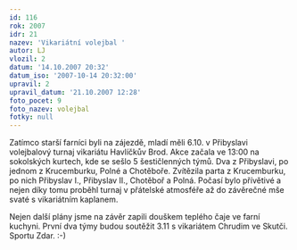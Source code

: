 ```yaml
---
id: 116
rok: 2007
idr: 21
nazev: 'Vikariátní volejbal '
autor: LJ
vlozil: 2
datum: '14.10.2007 20:32'
datum_iso: '2007-10-14 20:32:00'
upravil: 2
upravil_datum: '21.10.2007 12:28'
foto_pocet: 9
foto_nazev: volejbal
fotky: null
---
```

Zatímco starší farníci byli na zájezdě, mladí měli 6.10. v Přibyslavi volejbalový turnaj vikariátu Havlíčkův Brod. Akce začala ve 13:00 na sokolských kurtech, kde se sešlo 5 šestičlenných týmů. Dva z Přibyslavi, po jednom z Krucemburku, Polné a Chotěboře. Zvítězila parta z Krucemburku, po nich Přibyslav I., Přibyslav II., Chotěboř a Polná. Počasí bylo přívětivé a nejen díky tomu proběhl turnaj v přátelské atmosféře až do závěrečné mše svaté s vikariátním kaplanem.<p>
Nejen další plány jsme na závěr zapili douškem teplého čaje ve farní kuchyni. První dva týmy budou soutěžit 3.11 s vikariátem Chrudim ve Skutči. Sportu Zdar. :-)<p>
